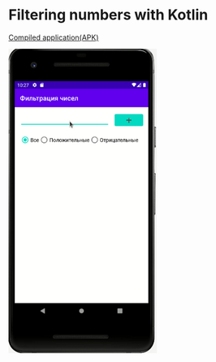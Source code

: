 # Filtering numbers with Kotlin

[Compiled application(APK)](app-debug.apk)

<img height="600" src="filter-numbers.gif"/>
